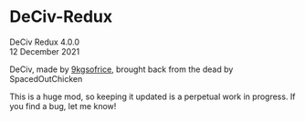 # DeCiv-Redux
DeCiv Redux 4.0.0    
12 December 2021

DeCiv, made by [9kgsofrice](https://github.com/9kgsofrice/DeCiv/), brought back from the dead by SpacedOutChicken

This is a huge mod, so keeping it updated is a perpetual work in progress. If you find a bug, let me know!
